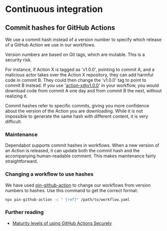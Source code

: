 <!-- @license CC0-1.0 -->

# Continuous integration

## Commit hashes for GitHub Actions

We use a commit hash instead of a version number to specify which release of a GitHub Action we use in our workflows.

Version numbers are based on Git tags, which are mutable.
This is a security risk.

For instance, if Action X is tagged as 'v1.0.0', pointing to commit A, and a malicious actor takes over the Action X repository,
they can add harmful code in commit B.
They could then change the 'v1.0.0' tag to point to commit B instead.
If you use 'action-x@v1.0.0' in your workflow, you would download code from commit A one day and from commit B the next, without realizing it.

Commit hashes refer to specific commits, giving you more confidence about the version of the Action you are downloading.
While it is not impossible to generate the same hash with different content, it is very difficult.

### Maintenance

Dependabot supports commit hashes in workflows.
When a new version of an Action is released, it can update both the commit hash and the accompanying human-readable comment.
This makes maintenance fairly straightforward.

### Changing a workflow to use hashes

We have used [pin-github-action](https://www.npmjs.com/package/pin-github-action) to change our workflows from version numbers to hashes.
Use this command to get the correct format:

```sh
npx pin-github-action -c " {ref}" /path/to/workflow.yaml
```

### Further reading

- [Maturity levels of using GitHub Actions Securely](https://devopsjournal.io/blog/2021/12/11/GitHub-Actions-Maturity-Levels)
